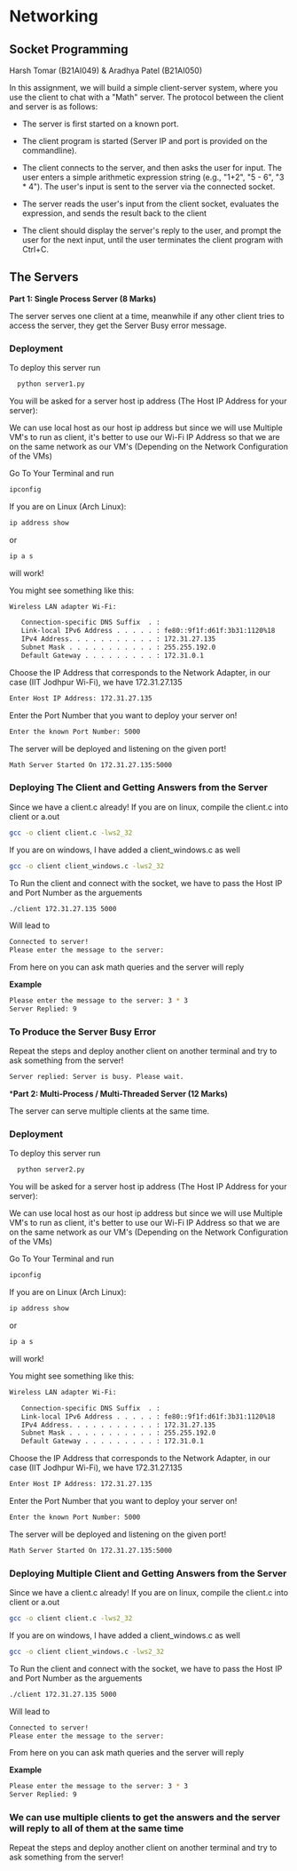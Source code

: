 # Networking

## Socket Programming

Harsh Tomar (B21AI049) &
Aradhya Patel (B21AI050)


In this assignment, we will build a simple client-server system, where you use the client to chat with a "Math" server. The protocol between the client and server is as follows:

- The server is first started on a known port.

- The client program is started (Server IP and port is provided on the commandline).

- The client connects to the server, and then asks the user for input. The user enters a simple arithmetic expression string (e.g., "1+2", "5 - 6", "3 * 4"). The user's input is sent to the server via the connected socket.

- The server reads the user's input from the client socket, evaluates the expression, and sends the result back to the client

- The client should display the server's reply to the user, and prompt the user for the next input, until the user terminates the client program with Ctrl+C.



## The Servers

**Part 1: Single Process Server (8 Marks)**

The server serves one client at a time, meanwhile if any other client tries to access the server, they get the Server Busy error message.

### Deployment

To deploy this server run

```bash
  python server1.py
```
You will be asked for a server host ip address (The Host IP Address for your server):

We can use local host as our host ip address but since we will use Multiple VM's to run as client, it's better to use our Wi-Fi IP Address so that we are on the same network as our VM's (Depending on the Network Configuration of the VMs)

Go To Your Terminal and run

```bash
ipconfig
```
If you are on Linux (Arch Linux):
```bash
ip address show
```
or
```bash
ip a s
```
will work!

You might see something like this:
```bash
Wireless LAN adapter Wi-Fi:

   Connection-specific DNS Suffix  . :
   Link-local IPv6 Address . . . . . : fe80::9f1f:d61f:3b31:1120%18
   IPv4 Address. . . . . . . . . . . : 172.31.27.135
   Subnet Mask . . . . . . . . . . . : 255.255.192.0
   Default Gateway . . . . . . . . . : 172.31.0.1
```
Choose the IP Address that corresponds to the Network Adapter, in our case (IIT Jodhpur Wi-Fi), we have 172.31.27.135

```bash
Enter Host IP Address: 172.31.27.135 
```
Enter the Port Number that you want to deploy your server on!
```bash
Enter the known Port Number: 5000
```

The server will be deployed and listening on the given port!

```bash
Math Server Started On 172.31.27.135:5000
```




### Deploying The Client and Getting Answers from the Server

Since we have a client.c already!
If you are on linux, compile the client.c into client or a.out

```bash
gcc -o client client.c -lws2_32
```

If you are on windows, I have added a client_windows.c as well

```bash
gcc -o client client_windows.c -lws2_32 
```

To Run the client and connect with the socket, we have to pass the Host IP and Port Number as the arguements

```bash
./client 172.31.27.135 5000
```

Will lead to

```bash
Connected to server!
Please enter the message to the server:
```

From here on you can ask math queries and the server will reply

**Example**
```bash
Please enter the message to the server: 3 * 3
Server Replied: 9
```

### To Produce the Server Busy Error
Repeat the steps and deploy another client on another terminal and try to ask something from the server!

```bash
Server replied: Server is busy. Please wait.
```




***Part 2: Multi-Process / Multi-Threaded Server (12 Marks)**

The server can serve multiple clients at the same time.


### Deployment

To deploy this server run

```bash
  python server2.py
```
You will be asked for a server host ip address (The Host IP Address for your server):

We can use local host as our host ip address but since we will use Multiple VM's to run as client, it's better to use our Wi-Fi IP Address so that we are on the same network as our VM's (Depending on the Network Configuration of the VMs)

Go To Your Terminal and run

```bash
ipconfig
```
If you are on Linux (Arch Linux):
```bash
ip address show
```
or
```bash
ip a s
```
will work!

You might see something like this:
```bash
Wireless LAN adapter Wi-Fi:

   Connection-specific DNS Suffix  . :
   Link-local IPv6 Address . . . . . : fe80::9f1f:d61f:3b31:1120%18
   IPv4 Address. . . . . . . . . . . : 172.31.27.135
   Subnet Mask . . . . . . . . . . . : 255.255.192.0
   Default Gateway . . . . . . . . . : 172.31.0.1
```
Choose the IP Address that corresponds to the Network Adapter, in our case (IIT Jodhpur Wi-Fi), we have 172.31.27.135

```bash
Enter Host IP Address: 172.31.27.135 
```
Enter the Port Number that you want to deploy your server on!
```bash
Enter the known Port Number: 5000
```

The server will be deployed and listening on the given port!

```bash
Math Server Started On 172.31.27.135:5000
```

### Deploying Multiple Client and Getting Answers from the Server

Since we have a client.c already!
If you are on linux, compile the client.c into client or a.out

```bash
gcc -o client client.c -lws2_32
```

If you are on windows, I have added a client_windows.c as well

```bash
gcc -o client client_windows.c -lws2_32 
```

To Run the client and connect with the socket, we have to pass the Host IP and Port Number as the arguements

```bash
./client 172.31.27.135 5000
```

Will lead to

```bash
Connected to server!
Please enter the message to the server:
```

From here on you can ask math queries and the server will reply

**Example**
```bash
Please enter the message to the server: 3 * 3
Server Replied: 9
```

### We can use multiple clients to get the answers and the server will reply to all of them at the same time
Repeat the steps and deploy another client on another terminal and try to ask something from the server!




